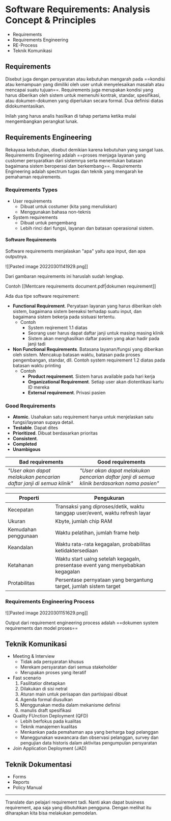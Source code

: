 # Software Requirements: Analysis Concept & Principles

- Requirements
- Requirements Engineering
- RE-Process
- Teknik Komunikasi

## Requirements

Disebut juga dengan persyaratan atau kebutuhan mengarah pada ==kondisi atau kemampuan yang dimiliki oleh user untuk menyelesaikan masalah atau mencapai suatu tujuan==. Requirements juga merupakan kondisi yang harus diberikan oleh sistem untuk memenuhi kontrak, standar, spesifikasi, atau dokumen-dokumen yang diperlukan secara formal. Dua definisi diatas didokumentasikan.

Inilah yang harus analis hasilkan di tahap pertama ketika mulai mengembangkan perangkat lunak.

## Requirements Engineering

Rekayasa kebutuhan, disebut demikian karena kebutuhan yang sangat luas. Requirements Engineering adalah ==proses menjaga layanan yang customer persyaratkan dari sistemnya serta menentukan batasan bagaimana sistem beroperasi dan berkembang==. Requirements Engineering adalah spectrum tugas dan teknik yang mengarah ke pemahaman requirements.

### Requirements Types

- User requirements
	- Dibuat untuk costumer (kita yang menuliskan)
	- Menggunakan bahasa non-teknis
- System requirements
	- Dibuat untuk pengembang
	- Lebih rinci dari fungsi, layanan dan batasan operasional sistem.

#### Software Requirements 

Software requirements menjalaskan "apa" yaitu apa input, dan apa outputnya.

![[Pasted image 20220301141929.png]]

Dari gambaran requirements ini haruslah sudah lengkap.

Contoh [[Mentcare requirements document.pdf|dokumen requirement]]

Ada dua tipe software requirement:

- **Functional Requirement**. Peryataan layanan yang harus diberikan oleh sistem, bagaimana sistem bereaksi terhadap suatu input, dan bagaimana sistem bekerja pada sistuasi tertentu.
	- Contoh
		- System reqirement 1.1 diatas
		- Seorang user harus dapat daftar janji untuk masing masing klinik
		- Sistem akan menghasilkan daftar pasien yang akan hadir pada janji tadi
- **Non Functional Requirements**. Batasana layanan/fungsi yang diberikan oleh sistem. Mencakup batasan waktu, batasan pada proses pengembangan, standar, dll. Contoh system requirement 1.2 diatas pada batasan waktu printing
	- Contoh
		- **Product requirement**. Sistem harus available pada hari kerja
		- **Organizational Requirement**. Setiap user akan diotentikasi kartu ID mereka
		- **External requirement**. Privasi pasien

### Good Requirements

- **Atomic**. Usahakan satu requirement hanya untuk menjelaskan satu fungsi/layanan supaya detail.
- **Testable**. Dapat dites
- **Prioritized**. Dibuat berdasarkan prioritas
- **Consistent**.
- **Completed**
- **Unambigous**

| Bad requirements                                                     | Good requirements                                                                            |
| -------------------------------------------------------------------- | -------------------------------------------------------------------------------------------- |
| *"User akan dapat melakukan pencarian daftar janji di semua klinik"* | *"User akan dapat melakukan pencarian daftar janji di semua klinik berdasarkan nama pasien"* |

| Properti             | Pengukuran                                                                      |
| -------------------- | ------------------------------------------------------------------------------- |
| Kecepatan            | Transaksi yang diproses/detik, waktu tanggap user/event, waktu refresh layar    |
| Ukuran               | Kbyte, jumlah chip RAM                                                          |
| Kemudahan penggunaan | Waktu pelatihan, jumlah frame help                                              |
| Keandalan            | Waktu rata-rata kegagalan, probabilitas ketidaktersediaan                       |
| Ketahanan            | Waktu start ualng setelah kegagaln, presentase event yang menyebabkan kegagalan |
| Protabilitas         | Persentase pernyataan yang bergantung target, jumlah sistem target              | 

### Requirements Engineering Process

![[Pasted image 20220301151629.png]]

Output dari requirement engineering process adalah ==dokumen system requirements dan model proses==

## Teknik Komunikasi

- Meeting & Interview
	- Tidak ada persyaratan khusus
	- Merekam persyaratan dari semua stakeholder
	- Merupakan proses yang iteratif
- Fast scenario
	1. Fasilitatior ditetapkan
	2. Dilakukan di sisi netral
	3. Aturan main untuk perisapan dan partisipasi dibuat
	4. Agenda formal diusulkan
	5. Menggunakan media dalam mekanisme definisi
	6. manulis draft spesifikasi
- Quality FUnction Deployment (QFD)
	- Lebih berfokus pada kualitas
	- Teknik manajemen kualitas
	- Menkankan pada pemahaman apa yang berharga bagi pelanggan
	- Maneggunakan wawancara dan observasi pelanggan, survey dan pengujian data historis dalam aktivitas pengumpulan persyaratan
- Join Application Deployment (JAD)

 ## Teknik Dokumentasi

 - Forms
 - Reports
 - Policy Manual

---

Translate dan pelajari requirement tadi. Nanti akan dapat business requirement, apa saja yang dibutuhkan pengguna. Dengan melihat itu diharapkan kita bisa melakukan pemodelan.